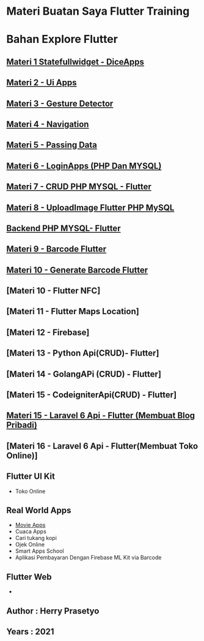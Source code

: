 # Materi Buatan Saya Flutter Training
# Bahan Explore Flutter

## [Materi 1 Statefullwidget - DiceApps](https://github.com/herry88/flutterwebhozz_3/tree/master/diceapps) 

## [Materi 2 - Ui Apps](https://github.com/herry88/flutterwebhozz_3/tree/master/uiexplore)

## [Materi 3 - Gesture Detector](https://github.com/herry88/flutterwebhozz_3/tree/master/gesturedetector)

## [Materi 4 - Navigation](https://github.com/herry88/flutterwebhozz_3/tree/master/navigation)

## [Materi 5 - Passing Data](https://github.com/herry88/flutterwebhozz_3/tree/master/passingdata)

## [Materi 6 - LoginApps (PHP Dan MYSQL)](https://github.com/herry88/flutterwebhozz_3/tree/master/loginapps)

## [Materi 7 - CRUD PHP MYSQL - Flutter](https://github.com/herry88/flutterwebhozz_3/tree/master/loginapps/lib)

## [Materi 8 - UploadImage Flutter PHP MySQL](https://github.com/herry88/flutterwebhozz_3/tree/master/upload_images)

## [Backend PHP MYSQL- Flutter](https://github.com/herry88/flutterwebhozz_3/tree/master/flutterbackend)

## [Materi 9 - Barcode Flutter](https://github.com/herry88/myflutterexcersice/tree/master/qrcodeflutter)
## [Materi 10 - Generate Barcode Flutter](https://github.com/herry88/myflutterexcersice/tree/master/generateflutterbarcode)
## [Materi 10 - Flutter NFC]
## [Materi 11 - Flutter Maps Location]
## [Materi 12 - Firebase]
 
## [Materi 13 - Python Api(CRUD)- Flutter]
## [Materi 14 - GolangAPi (CRUD) - Flutter]
## [Materi 15 - CodeigniterApi(CRUD) -  Flutter]

## [Materi 15 - Laravel 6 Api -  Flutter (Membuat Blog Pribadi)](https://www.youtube.com/playlist?list=PL_zC61IAii7AX9ppcAkbqHp6rXXLWorlx)
## [Materi 16 - Laravel 6 Api - Flutter(Membuat Toko Online)]

## Flutter UI Kit
- Toko Online 

## Real World Apps
- [Movie Apps](https://github.com/herry88/myflutterexcersice/tree/master/movieapps)
- Cuaca Apps
- Cari tukang kopi 
- Ojek Online 
- Smart Apps School
- Aplikasi Pembayaran Dengan Firebase ML Kit via Barcode

## Flutter Web 
- 

## Author : Herry Prasetyo 
## Years : 2021 
